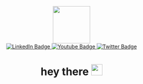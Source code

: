 <div id="header" align="center">
  <img src="https://media.giphy.com/media/M9gbBd9nbDrOTu1Mqx/giphy.gif" width="100"/>
<div id="badges"> 
  <a href="https://t.me/Tailen">
    <img src="https://img.shields.io/badge/Telegram-blue?style=Dynamic badges&logo=telegram&logoColor=white" alt="LinkedIn Badge"/>
  </a>
  <a href="your-youtube-URL">
    <img src="https://img.shields.io/badge/Gmail-red?style=Dynamic badges&logo=gmail&logoColor=white" alt="Youtube Badge"/>
  </a>
  <a href="your-twitter-URL">
    <img src="https://img.shields.io/badge/WhatsApp-green?style=Dynamic badges&logo=WhatsApp&logoColor=white" alt="Twitter Badge"/>
  </a>
</div>
<img src="https://komarev.com/ghpvc/?username=qKasha&style=flat-square&color=blue" alt=""/>

<h1>
  hey there
  <img src="https://media.giphy.com/media/hvRJCLFzcasrR4ia7z/giphy.gif" width="30px"/>
</h1>
